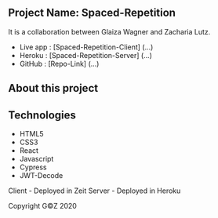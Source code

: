 ## Project Name: Spaced-Repetition

It is a collaboration between Glaiza Wagner and Zacharia Lutz.

- Live app  :   [Spaced-Repetition-Client] (...)
- Heroku    :   [Spaced-Repetition-Server] (...)
- GitHub    :   [Repo-Link] (...)

## About this project


## Technologies
- HTML5
- CSS3 
- React
- Javascript
- Cypress
- JWT-Decode

Client - Deployed in Zeit
Server - Deployed in Heroku 

Copyright G©Z 2020